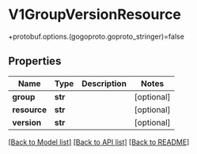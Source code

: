 # V1GroupVersionResource

+protobuf.options.(gogoproto.goproto_stringer)=false
## Properties
Name | Type | Description | Notes
------------ | ------------- | ------------- | -------------
**group** | **str** |  | [optional] 
**resource** | **str** |  | [optional] 
**version** | **str** |  | [optional] 

[[Back to Model list]](../README.md#documentation-for-models) [[Back to API list]](../README.md#documentation-for-api-endpoints) [[Back to README]](../README.md)


